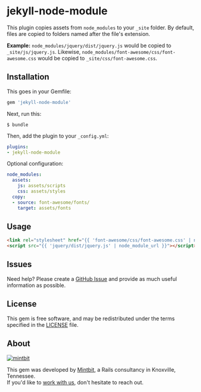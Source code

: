 # jekyll-node-module

This plugin copies assets from `node_modules` to your `_site` folder. By default, files are copied to folders named after the file's extension.

**Example:** `node_modules/jquery/dist/jquery.js` would be copied to `_site/js/jquery.js`. Likewise, `node_modules/font-awesome/css/font-awesome.css` would be copied to `_site/css/font-awesome.css`.

## Installation

This goes in your Gemfile:

```ruby
gem 'jekyll-node-module'
```

Next, run this:

    $ bundle

Then, add the plugin to your `_config.yml`:

```yaml
plugins:
- jekyll-node-module
```

Optional configuration:

```yaml
node_modules:
  assets:
    js: assets/scripts
    css: assets/styles
  copy:
  - source: font-awesome/fonts/
    target: assets/fonts
```

## Usage

```html
<link rel="stylesheet" href="{{ 'font-awesome/css/font-awesome.css' | node_module_url }}" />
<script src="{{ 'jquery/dist/jquery.js' | node_module_url }}"></script>
```

## Issues

Need help? Please create a [GitHub Issue](https://github.com/mintbit/jekyll-node-module/issues) and provide as much useful information as possible.

## License

This gem is free software, and may be redistributed under the terms specified in the [LICENSE] file.

[LICENSE]: LICENSE

## About

[![mintbit][mintbit-logo]][mintbit]

This gem was developed by [Mintbit], a Rails consultancy in Knoxville, Tennessee.  
If you'd like to [work with us][mintbit], don't hesitate to reach out.

[mintbit]: https://www.mintbit.com?utm_source=github
[mintbit-logo]: https://www.mintbit.com/uploads/logo-github.svg
